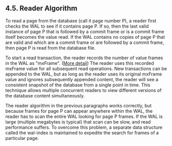 ## 4\.5\. Reader Algorithm


To read a page from the database (call it page number P), a reader
first checks the WAL to see if it contains page P. If so, then the
last valid instance of page P that is followed by a commit frame
or is a commit frame itself becomes the value read. If the WAL
contains no copies of page P that are valid and which are a commit
frame or are followed by a commit frame, then page P is read from
the database file.


To start a read transaction, the reader records the number of value
frames in the WAL as "mxFrame". ([More detail](walformat.html#mxframe))
The reader uses this recorded mxFrame value
for all subsequent read operations. New transactions can be appended
to the WAL, but as long as the reader uses its original mxFrame value
and ignores subsequently appended content, the reader will see a 
consistent snapshot of the database from a single point in time. 
This technique allows multiple concurrent readers to view different 
versions of the database content simultaneously.


The reader algorithm in the previous paragraphs works correctly, but 
because frames for page P can appear anywhere within the WAL, the
reader has to scan the entire WAL looking for page P frames. If the
WAL is large (multiple megabytes is typical) that scan can be slow,
and read performance suffers. To overcome this problem, a separate
data structure called the wal\-index is maintained to expedite the
search for frames of a particular page.



